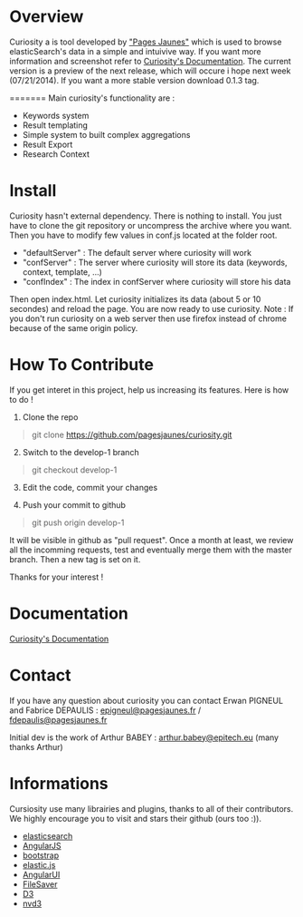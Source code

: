Overview 
========

Curiosity a is tool developed by ["Pages Jaunes"](http://www.pagesjaunes.fr/) which is used to browse elasticSearch's data in a simple and intuivive way.
If you want more information and screenshot refer to [Curiosity's Documentation](http://pagesjaunes.github.io/curiosity/).
The current version is a preview of the next release, which will occure i hope next week (07/21/2014). If you want a more stable version download 0.1.3 tag.

=======
Main curiosity's functionality are : 

* Keywords system
* Result templating 
* Simple system to built complex aggregations
* Result Export
* Research Context

Install 
===========

Curiosity hasn't external dependency. There is nothing to install. You just have to clone the git repository or uncompress the archive where you want. 
Then you have to modify few values in conf.js located at the folder root.

* "defaultServer" : The default server where curiosity will work
* "confServer" : The server where curiosity will store its data (keywords, context, template, ...)
* "confIndex" : The index in confServer where curiosity will store his data

Then open index.html. Let curiosity initializes its data (about 5 or 10 secondes) and reload the page. You are now ready to use curiosity. 
Note : If you don't run curiosity on a web server then use firefox instead of chrome because of the same origin policy.

How To Contribute
=================
If you get interet in this project, help us increasing its features. Here is how to do !

1. Clone the repo
> git clone https://github.com/pagesjaunes/curiosity.git

2. Switch to the develop-1 branch
> git checkout develop-1

3. Edit the code, commit your changes

4. Push your commit to github
> git push origin develop-1

It will be visible in github as "pull request". Once a month at least, we review all the incomming requests, test and eventually merge them with the master branch. Then a new tag is set on it.

Thanks for your interest !

Documentation
=============

[Curiosity's Documentation](http://pagesjaunes.github.io/curiosity/)

Contact
=======

If you have any question about curiosity you can contact Erwan PIGNEUL and Fabrice DEPAULIS : epigneul@pagesjaunes.fr / fdepaulis@pagesjaunes.fr

Initial dev is the work of Arthur BABEY : 	arthur.babey@epitech.eu (many thanks Arthur)

# Informations

Cursiosity use many librairies and plugins, thanks to all of their contributors. We highly encourage you to visit and stars their github (ours too :)).

* [elasticsearch](https://github.com/elasticsearch/elasticsearch)
* [AngularJS](https://github.com/angular/angular.js)
* [bootstrap](https://github.com/twbs/bootstrap)
* [elastic.js](https://github.com/fullscale/elastic.js)
* [AngularUI](http://angular-ui.github.io/)
* [FileSaver](https://github.com/eligrey/FileSaver.js/)
* [D3](https://github.com/mbostock/d3)
* [nvd3](https://github.com/novus/nvd3)
